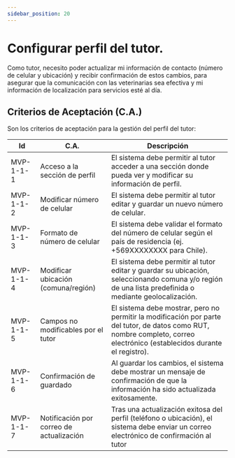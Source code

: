 ```yaml
---
sidebar_position: 20
---
```


# Configurar perfil del tutor.

Como tutor, necesito poder actualizar mi información de contacto (número de celular y ubicación) y recibir confirmación de estos cambios, para asegurar que la comunicación con las veterinarias sea efectiva y mi información de localización para servicios esté al día.

## Criterios de Aceptación (C.A.)
Son los criterios de aceptación para la gestión del perfil del tutor:

| Id        | C.A.                                      | Descripción                                                                                                                               |
|-----------|-------------------------------------------|-------------------------------------------------------------------------------------------------------------------------------------------|
| MVP-1-1-1 | Acceso a la sección de perfil             | El sistema debe permitir al tutor acceder a una sección donde pueda ver y modificar su información de perfil.                               |
| MVP-1-1-2 | Modificar número de celular               | El sistema debe permitir al tutor editar y guardar un nuevo número de celular.                                                              |
| MVP-1-1-3 | Formato de número de celular              | El sistema debe validar el formato del número de celular según el país de residencia (ej. +569XXXXXXXX para Chile).                       |
| MVP-1-1-4 | Modificar ubicación (comuna/región)       | El sistema debe permitir al tutor editar y guardar su ubicación, seleccionando comuna y/o región de una lista predefinida o mediante geolocalización. |
| MVP-1-1-5 | Campos no modificables por el tutor     | El sistema debe mostrar, pero no permitir la modificación por parte del tutor, de datos como RUT, nombre completo, correo electrónico (establecidos durante el registro). |
| MVP-1-1-6 | Confirmación de guardado                  | Al guardar los cambios, el sistema debe mostrar un mensaje de confirmación de que la información ha sido actualizada exitosamente.             |
| MVP-1-1-7 | Notificación por correo de actualización  | Tras una actualización exitosa del perfil (teléfono o ubicación), el sistema debe enviar un correo electrónico de confirmación al tutor  |